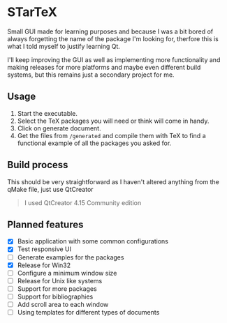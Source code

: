 # STarTeX
Small GUI made for learning purposes and because 
I was a bit bored of always forgetting the name 
of the package I'm looking for, therfore this  is
what I told myself to justify learning Qt.

I'll keep improving the GUI as well as implementing 
more functionality and making releases for more 
platforms and maybe even different build systems, 
but this remains just a secondary project for me.

## Usage
1. Start the executable.
2. Select the TeX packages you will need or think will 
come in handy.
3. Click on generate document.
4. Get the files from `/generated` and compile 
them with TeX to find a functional example of all the 
packages you asked for.

## Build process
This should be very straightforward as I haven't 
altered anything from the qMake file, just use QtCreator
> I used QtCreator 4.15 Community edition

## Planned features
- [x] Basic application with some common configurations
- [x] Test responsive UI
- [ ] Generate examples for the packages
- [x] Release for Win32
- [ ] Configure a minimum window size
- [ ] Release for Unix like systems
- [ ] Support for more packages
- [ ] Support for bibliographies
- [ ] Add scroll area to each window
- [ ] Using templates for different types of documents